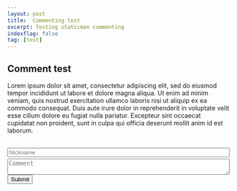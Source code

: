 ```yaml
---
layout: post
title:  Commenting test
excerpt: Testing staticman commenting
indexflag: false
tag: [test]
---
```


## Comment test


Lorem ipsum dolor sit amet, consectetur adipiscing elit, sed do eiusmod tempor incididunt ut labore et dolore magna aliqua. Ut enim ad minim veniam, quis nostrud exercitation ullamco laboris nisi ut aliquip ex ea commodo consequat. Duis aute irure dolor in reprehenderit in voluptate velit esse cillum dolore eu fugiat nulla pariatur. Excepteur sint occaecat cupidatat non proident, sunt in culpa qui officia deserunt mollit anim id est laborum.


<style>
.form-container {
  display:block;
  position:relative;
  height:auto;
  margin-bottom:4px;
  padding:0px;
  width: 100%

}

.first-name {
  display:none;
}

.last-name {
  position:relative;
  top:0px;
  left:0px;
  width:100%;
  z-index:1;
}

.nick {
  position:absolute;
  left:0px;
  top:0px;
  width:100%;
  z-index:10;
}

.comment-area {
  display:block;
  width:100%;
  height:auto;
  
}
</style>


<form id="comment-form" action="https://dev.staticman.net/v3/entry/github/ex-punctis/ex-punctis.github.io/master/comments" method="post">

<input name="options[redirect]" type="hidden" value="{{ site.url }}{{page.url}}">
<input name="options[postID]" type="hidden" value="{{ page.id }}">
<input name="options[slug]" type="hidden" value="{{ page.slug }}"><br>

<div class="form-container">
    <input class = "first-name" name="fields[first_name]" autocomplete="off" type="text">
    <input class = "last-name" name="fields[last_name]" placeholder="Last name" autocomplete="off" type="text">
    <input class = "nick" name="fields[name]" type="text" placeholder="Nickname" autocomplete="off">
</div>

<textarea id="comment-textarea" class="comment-area" rows="2" name="fields[message]" placeholder="Comment"></textarea>
<input type="submit" value="Submit">
</form>


<script>

var textarea = document.getElementById("comment-textarea");
//var limit = 80; //height limit

textarea.addEventListener('keydown', expand);
             
function expand(){
    var el = this;
    setTimeout(function() {
        el.style.cssText = 'height:auto; padding:0';
        // for box-sizing other than "content-box" use:
        // el.style.cssText = '-moz-box-sizing:content-box';
        el.style.cssText = 'height:' + el.scrollHeight + 'px';
    },0);
}

</script>